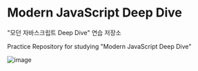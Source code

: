 # Modern JavaScript Deep Dive

"모던 자바스크립트 Deep Dive" 연습 저장소

Practice Repository for studying "Modern JavaScript Deep Dive"

![image](https://user-images.githubusercontent.com/5188821/163413464-a41ec1a0-387a-4a98-8a95-7268f9ab4d72.png)
